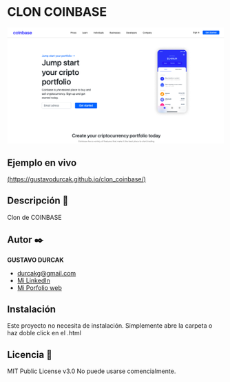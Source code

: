 # CLON COINBASE
![Imagen del proyecto](https://github.com/gustavodurcak/clon_coinbase/blob/main/Captura%20de%20Pantalla%202022-09-20%20a%20la(s)%2011.08.59.png)

## Ejemplo en vivo
[(https://gustavodurcak.github.io/clon_coinbase/)](https://gustavodurcak.github.io/clon_coinbase/)

## Descripción 📑

Clon de COINBASE

## Autor ✒️
**GUSTAVO DURCAK**

* [durcakg@gmail.com](durcakg@gmail.com)
* [Mi LinkedIn](https://www.linkedin.com/in/gustavodurcak/)
* [Mi Porfolio web](https://gustavodurcak.github.io/portfolio/)

## Instalación 
Este proyecto no necesita de instalación. Simplemente abre la carpeta o haz doble click en el .html
  
## Licencia 📄
MIT Public License v3.0
No puede usarse comencialmente.
